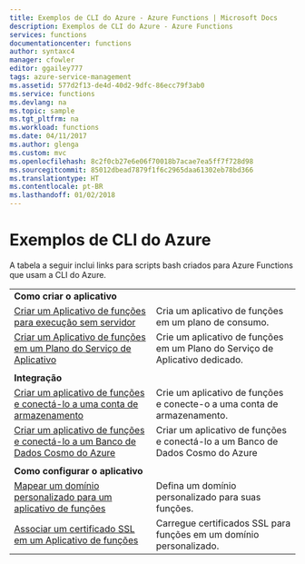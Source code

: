 ```yaml
---
title: Exemplos de CLI do Azure - Azure Functions | Microsoft Docs
description: Exemplos de CLI do Azure - Azure Functions
services: functions
documentationcenter: functions
author: syntaxc4
manager: cfowler
editor: ggailey777
tags: azure-service-management
ms.assetid: 577d2f13-de4d-40d2-9dfc-86ecc79f3ab0
ms.service: functions
ms.devlang: na
ms.topic: sample
ms.tgt_pltfrm: na
ms.workload: functions
ms.date: 04/11/2017
ms.author: glenga
ms.custom: mvc
ms.openlocfilehash: 8c2f0cb27e6e06f70018b7acae7ea5ff7f728d98
ms.sourcegitcommit: 85012dbead7879f1f6c2965daa61302eb78bd366
ms.translationtype: HT
ms.contentlocale: pt-BR
ms.lasthandoff: 01/02/2018
---
```

# <a name="azure-cli-samples"></a>Exemplos de CLI do Azure

A tabela a seguir inclui links para scripts bash criados para Azure Functions que usam a CLI do Azure.

| | |
|-|-|
|**Como criar o aplicativo**||
| [Criar um Aplicativo de funções para execução sem servidor](scripts/functions-cli-create-serverless.md) | Cria um aplicativo de funções em um plano de consumo.  |
| [Criar um Aplicativo de funções em um Plano do Serviço de Aplicativo](scripts/functions-cli-create-app-service-plan.md) | Crie um aplicativo de funções em um Plano do Serviço de Aplicativo dedicado. |
| | |
|**Integração**||
| [Criar um aplicativo de funções e conectá-lo a uma conta de armazenamento](scripts/functions-cli-create-function-app-connect-to-storage-account.md) | Crie um aplicativo de funções e conecte-o a uma conta de armazenamento. |
| [Criar um aplicativo de funções e conectá-lo a um Banco de Dados Cosmo do Azure](scripts/functions-cli-create-function-app-connect-to-cosmos-db.md) | Criar um aplicativo de funções e conectá-lo a um Banco de Dados Cosmo do Azure |
| | |
|**Como configurar o aplicativo**||
| [Mapear um domínio personalizado para um aplicativo de funções](scripts/functions-cli-configure-custom-domain.md) | Defina um domínio personalizado para suas funções.  |
| [Associar um certificado SSL em um Aplicativo de funções](scripts/functions-cli-configure-ssl-certificate.md)  |  Carregue certificados SSL para funções em um domínio personalizado. |
<!--

|**Scale app**||

|**Connect app to resources**||
-->
